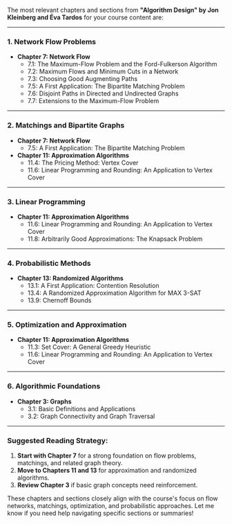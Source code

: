 The most relevant chapters and sections from **"Algorithm Design" by Jon Kleinberg and Éva Tardos** for your course content are:

---

### **1. Network Flow Problems**
- **Chapter 7: Network Flow**
  - 7.1: The Maximum-Flow Problem and the Ford-Fulkerson Algorithm
  - 7.2: Maximum Flows and Minimum Cuts in a Network
  - 7.3: Choosing Good Augmenting Paths
  - 7.5: A First Application: The Bipartite Matching Problem
  - 7.6: Disjoint Paths in Directed and Undirected Graphs
  - 7.7: Extensions to the Maximum-Flow Problem

---

### **2. Matchings and Bipartite Graphs**
- **Chapter 7: Network Flow**
  - 7.5: A First Application: The Bipartite Matching Problem
- **Chapter 11: Approximation Algorithms**
  - 11.4: The Pricing Method: Vertex Cover
  - 11.6: Linear Programming and Rounding: An Application to Vertex Cover

---

### **3. Linear Programming**
- **Chapter 11: Approximation Algorithms**
  - 11.6: Linear Programming and Rounding: An Application to Vertex Cover
  - 11.8: Arbitrarily Good Approximations: The Knapsack Problem

---

### **4. Probabilistic Methods**
- **Chapter 13: Randomized Algorithms**
  - 13.1: A First Application: Contention Resolution
  - 13.4: A Randomized Approximation Algorithm for MAX 3-SAT
  - 13.9: Chernoff Bounds

---

### **5. Optimization and Approximation**
- **Chapter 11: Approximation Algorithms**
  - 11.3: Set Cover: A General Greedy Heuristic
  - 11.6: Linear Programming and Rounding: An Application to Vertex Cover

---

### **6. Algorithmic Foundations**
- **Chapter 3: Graphs**
  - 3.1: Basic Definitions and Applications
  - 3.2: Graph Connectivity and Graph Traversal

---

### Suggested Reading Strategy:
1. **Start with Chapter 7** for a strong foundation on flow problems, matchings, and related graph theory.
2. **Move to Chapters 11 and 13** for approximation and randomized algorithms.
3. **Review Chapter 3** if basic graph concepts need reinforcement.

These chapters and sections closely align with the course's focus on flow networks, matchings, optimization, and probabilistic approaches. Let me know if you need help navigating specific sections or summaries!
